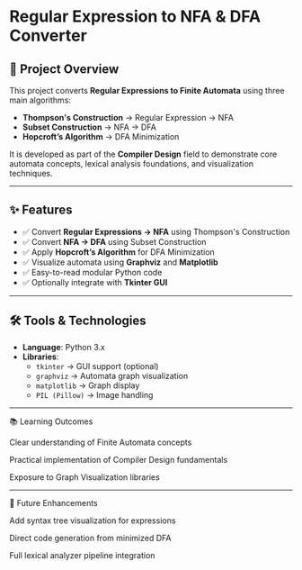 # Regular Expression to NFA & DFA Converter  

## 📘 Project Overview  
This project converts **Regular Expressions to Finite Automata** using three main algorithms:  
- **Thompson's Construction** → Regular Expression → NFA  
- **Subset Construction** → NFA → DFA  
- **Hopcroft’s Algorithm** → DFA Minimization  

It is developed as part of the **Compiler Design** field to demonstrate core automata concepts, lexical analysis foundations, and visualization techniques.  

---

## ✨ Features  
- ✅ Convert **Regular Expressions → NFA** using Thompson's Construction  
- ✅ Convert **NFA → DFA** using Subset Construction  
- ✅ Apply **Hopcroft’s Algorithm** for DFA Minimization  
- ✅ Visualize automata using **Graphviz** and **Matplotlib**  
- ✅ Easy-to-read modular Python code  
- ✅ Optionally integrate with **Tkinter GUI**  

---

## 🛠️ Tools & Technologies  
- **Language**: Python 3.x  
- **Libraries**:  
  - `tkinter` → GUI support (optional)  
  - `graphviz` → Automata graph visualization  
  - `matplotlib` → Graph display  
  - `PIL (Pillow)` → Image handling  

---
📚 Learning Outcomes

Clear understanding of Finite Automata concepts

Practical implementation of Compiler Design fundamentals

Exposure to Graph Visualization libraries

---
🔮 Future Enhancements

Add syntax tree visualization for expressions

Direct code generation from minimized DFA

Full lexical analyzer pipeline integration
